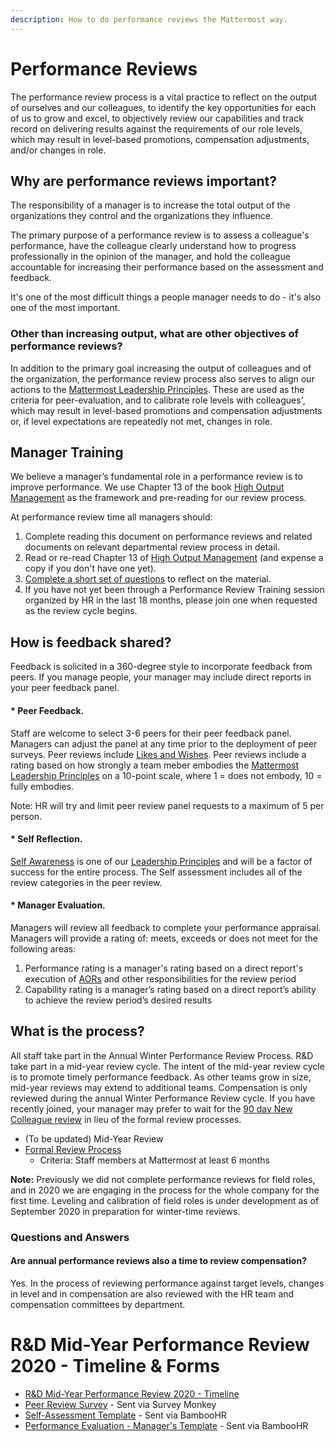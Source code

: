 ```yaml
---
description: How to do performance reviews the Mattermost way.
---
```


# Performance Reviews

The performance review process is a vital practice to reflect on the output of ourselves and our colleagues, to identify the key opportunities for each of us to grow and excel, to objectively review our capabilities and track record on delivering results against the requirements of our role levels, which may result in level-based promotions, compensation adjustments, and/or changes in role.

## Why are performance reviews important?

The responsibility of a manager is to increase the total output of the organizations they control and the organizations they influence.

The primary purpose of a performance review is to assess a colleague's performance, have the colleague clearly understand how to progress professionally in the opinion of the manager, and hold the colleague accountable for increasing their performance based on the assessment and feedback.

It's one of the most difficult things a people manager needs to do - it's also one of the most important.

### Other than increasing output, what are other objectives of performance reviews?

In addition to the primary goal increasing the output of colleagues and of the organization, the performance review process also serves to align our actions to the [Mattermost Leadership Principles](../../../../company/about-mattermost/#leadership-principles). These are used as the criteria for peer-evaluation, and to calibrate role levels with colleagues', which may result in level-based promotions and compensation adjustments or, if level expectations are repeatedly not met, changes in role.

## Manager Training 

We believe a manager’s fundamental role in a performance review is to improve performance. We use Chapter 13 of the book [High Output Management](https://www.amazon.com/High-Output-Management-Andrew-Grove-ebook/dp/B015VACHOK) as the framework and pre-reading for our review process.

At performance review time all managers should:

1. Complete reading this document on performance reviews and related documents on relevant departmental review process in detail.
2. Read or re-read Chapter 13 of [High Output Management](https://www.amazon.com/High-Output-Management-Andrew-Grove-ebook/dp/B015VACHOK) (and expense a copy if you don't have one yet).
3. [Complete a short set of questions](https://forms.gle/uG8VvFGcpSfQMdvz6) to reflect on the material.
4. If you have not yet been through a Performance Review Training session organized by HR in the last 18 months, please join one when requested as the review cycle begins.

## How is feedback shared?

Feedback is solicited in a 360-degree style to incorporate feedback from peers. If you manage people, your manager may include direct reports in your peer feedback panel.

#### * **Peer Feedback.** 
Staff are welcome to select 3-6 peers for their peer feedback panel. Managers can adjust the panel at any time prior to the deployment of peer surveys. 
Peer reviews include [Likes and Wishes](https://handbook.mattermost.com/company/about-mattermost/mindsets#likes-and-wishes). Peer reviews include a rating based on how strongly a team meber embodies the [Mattermost Leadership Principles](https://handbook.mattermost.com/company/about-mattermost#leadership-principles) on a 10-point scale, where 1 = does not embody, 10 = fully embodies.

Note: HR will try and limit peer review panel requests to a maximum of 5 per person.

#### * **Self Reflection.** 
[Self Awareness](https://handbook.mattermost.com/company/about-mattermost#leadership-principles) is one of our [Leadership Principles](https://handbook.mattermost.com/company/about-mattermost#leadership-principles) and will be a factor of success for the entire process. The Self assessment includes all of the review categories in the peer review. 

#### * **Manager Evaluation.** 
Managers will review all feedback to complete your performance appraisal. Managers will provide a rating of: meets, exceeds or does not meet for the following areas:
 1. Performance rating is a manager's rating based on a direct report's execution of [AORs](https://handbook.mattermost.com/operations/operations/areas-of-responsibility) and other responsibilities for the review period  
 2. Capability rating is a manager’s rating based on a direct report’s ability to achieve the review period’s desired results 

## What is the process?

All staff take part in the Annual Winter Performance Review Process. R&D take part in a mid-year review cycle. The intent of the mid-year review cycle is to promote timely performance feedback. As other teams grow in size, mid-year reviews may extend to additional teams. Compensation is only reviewed during the annual Winter Performance Review cycle. If you have recently joined, your manager may prefer to wait for the [90 day New Colleague review](https://handbook.mattermost.com/contributors/onboarding#new-colleague-90-day-feedback-process) in lieu of the formal review processes.

* (To be updated) Mid-Year Review
* [Formal Review Process](https://handbook.mattermost.com/operations/people/performance-reviews-50/formal-review-process)
  * Criteria: Staff members at Mattermost at least 6 months

**Note:** Previously we did not complete performance reviews for field roles, and in 2020 we are engaging in the process for the whole company for the first time. Leveling and calibration of field roles is under development as of September 2020 in preparation for winter-time reviews.

### Questions and Answers

#### Are annual performance reviews also a time to review compensation?

Yes. In the process of reviewing performance against target levels, changes in level and in compensation are also reviewed with the HR team and compensation committees by department.

# R&D Mid-Year Performance Review 2020 - Timeline & Forms

* [R&D Mid-Year Performance Review 2020 - Timeline](https://handbook.mattermost.com/operations/workplace/people/performance-reviews-50/midyear-performance-review-timeline-2020)
* [Peer Review Survey](https://www.surveymonkey.com/r/3GJPBYH) - Sent via Survey Monkey
* [Self-Assessment Template](https://drive.google.com/drive/u/0/folders/1qfgm6zfu5paP1j80CWHjEb3s0kHQi-rd) - Sent via BambooHR
* [Performance Evaluation - Manager's Template](https://drive.google.com/drive/u/0/folders/1qfgm6zfu5paP1j80CWHjEb3s0kHQi-rd) - Sent via BambooHR
